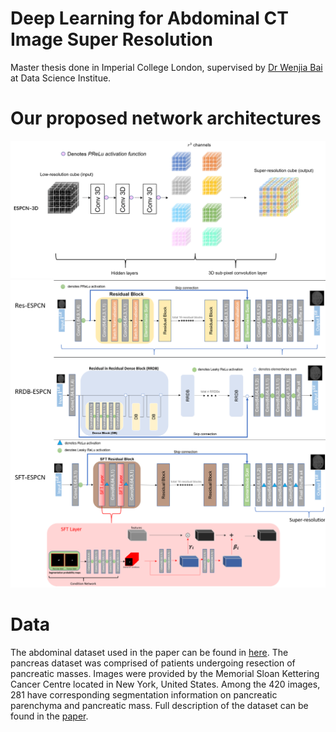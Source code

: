# Deep Learning for Abdominal CT Image Super Resolution
Master thesis done in Imperial College London, supervised by [Dr Wenjia Bai](https://www.doc.ic.ac.uk/~wbai/web/) at Data Science Institue.

# Our proposed network architectures
![image](https://github.com/victorxie996/MSc_thesis/blob/main/img/espcn_3d.png)
![image](https://github.com/victorxie996/MSc_thesis/blob/main/img/res_rrdb_sft-ESPCN.png)


# Data
The abdominal dataset used in the paper can be found in [here](http://medicaldecathlon.com/). The pancreas dataset was comprised of patients undergoing resection of pancreatic masses. Images were provided by the Memorial Sloan Kettering Cancer Centre located in New York, United States. Among the 420 images, 281 have corresponding segmentation information on pancreatic parenchyma and pancreatic mass. Full description of the dataset can be found in the [paper](https://arxiv.org/pdf/1902.09063.pdf).

